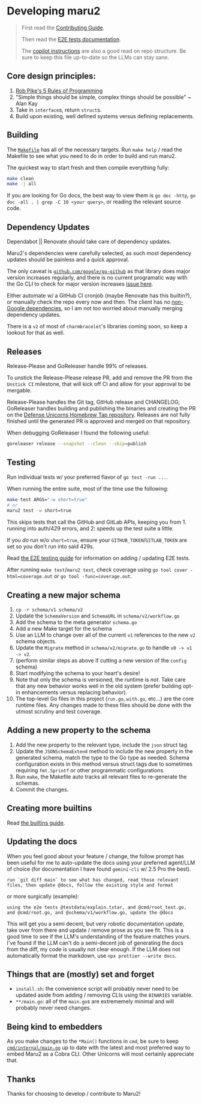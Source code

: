 # Developing maru2

> First read the [Contributing Guide](../.github/CONTRIBUTING.md).
>
> Then read the [E2E tests documentation](../testdata/README.md).
>
> The [copilot instructions](../.github/copilot-instructions.md) are also a good read on repo structure. Be sure to keep this file up-to-date so the LLMs can stay sane.

## Core design principles:

1. [Rob Pike's 5 Rules of Programming](https://users.ece.utexas.edu/~adnan/pike.html)
1. "Simple things should be simple, complex things should be possible" ~ Alan Kay
1. Take in `interface`s, return `struct`s.
1. Build upon existing, well defined systems versus defining replacements.

## Building

The [`Makefile`](../Makefile) has all of the necessary targets. Run `make help` / read the Makefile to see what you need to do in order to build and run maru2.

The quickest way to start fresh and then compile everything fully:

```bash
make clean
make -j all
```

If you are looking for Go docs, the best way to view them is `go doc -http`, `go doc -all . | grep -C 10 <your query>`, or reading the relevant source code.

## Dependency Updates

Dependabot || Renovate should take care of dependency updates.

Maru2's dependencies were carefully selected, as such most dependency updates should be painless and a quick approval.

The only caveat is [`github.com/google/go-github`](https://github.com/google/go-github/releases) as that library does major version increases regularly, and there is no current programatic way with the Go CLI to check for major version increases [issue here](https://github.com/golang/go/issues/67420).

Either automate w/ a GitHub CI cronjob (maybe Renovate has this builtin?), or manually check the repo every now and then. The client has no [non-Google dependencies](https://github.com/google/go-github/blob/master/go.mod), so I am not too worried about manually merging dependency updates.

There is a `v2` of most of `charmbracelet`'s libraries coming soon, so keep a lookout for that as well.

## Releases

Release-Please and GoReleaser handle 99% of releases.

To unstick the Release-Please release PR, add and remove the PR from the `Unstick CI` milestone, that will kick off CI and allow for your approval to be mergable.

Release-Please handles the Git tag, GitHub release and CHANGELOG; GoReleaser handles building and publishing the binaries and creating the PR on the [Defense Unicorns Homebrew Tap repository](https://github.com/defenseunicorns/homebrew-tap). Releases are not fully finished until the generated PR is approved and merged on that repository.

When debugging GoReleaser I found the following useful:

```bash
goreleaser release --snapshot --clean --skip=publish
```

## Testing

Run individual tests w/ your preferred flavor of `go test -run ...`.

When running the entire suite, most of the time use the following:

```bash
make test ARGS="-w short=true"
# or
maru2 test -w short=true
```

This skips tests that call the GitHub and GitLab APIs, keeping you from 1. running into auth/429 errors, and 2: speeds up the test suite a little.

If you _do_ run w/o `short=true`, ensure your `GITHUB_TOKEN`/`GITLAB_TOKEN` are set so you don't run into said 429s.

Read [the E2E testing guide](../testdata/README.md) for information on adding / updating E2E tests.

After running `make test`/`maru2 test`, check coverage using `go tool cover -html=coverage.out` or `go tool -func=coverage.out`.

## Creating a new major schema

1. `cp -r schema/v1 schema/v2`
1. Update the `SchemaVersion` and `SchemaURL` in `schema/v2/workflow.go`
1. Add the schema to the meta generator `schema.go`
1. Add a new Make target for the schema
1. Use an LLM to change over all of the current `v1` references to the new `v2` schema objects.
1. Update the `Migrate` method in `schema/v2/migrate.go` to handle `v0 -> v1 -> v2`.
1. (perform similar steps as above if cutting a new version of the `config` schema)
1. Start modifying the schema to your heart's desire!
1. Note that only the schema is versioned, the runtime is _not_. Take care that any new behavior works well in the old system (prefer building opt-in enhancements versus replacing behavior).
1. The top-level Go files in this project (`run.go`, `with.go`, etc...) are the core runtime files. Any changes made to these files should be done with the utmost scrutiny and test coverage.

## Adding a new property to the schema

1. Add the new property to the relevant type, include the `json` struct tag
1. Update the `JSONSchemaExtend` method to include the new property in the generated schema, match the type to the Go type as needed. Schema configuration exists in this method versus struct tags due to sometimes requiring `fmt.Sprintf` or other programmatic configurations.
1. Run `make`, the Makefile auto tracks all relevant files to re-generate the schemas.
1. Commit the changes.

## Creating more builtins

Read [the builtins guide](../builtins/README.md).

## Updating the docs

When you feel good about your feature / change, the follow prompt has been useful for me to auto-update the docs using your preferred agent/LLM of choice (for documentation I have found `gemini-cli` w/ 2.5 Pro the best).

```plaintext
run `git diff main` to see what has changed, read those relevant files, then update @docs, follow the existing style and format
```

or more surgically (example):

```plaintext
using the e2e tests @testdata/explain.txtar, and @cmd/root_test.go, and @cmd/root.go, and @schema/v1/workflow.go, update the @docs
```

This will get you a semi decent, but very robotic documentation update, take over from there and update / remove prose as you see fit. This is a good time to see if the LLM's understanding of the feature matches yours. I've found if the LLM can't do a semi-decent job of generating the docs from the diff, my code is usually not clear enough. If the LLM does not automatically format the markdown, use `npx prettier --write docs`.

## Things that are (mostly) set and forget

- `install.sh`: the convenience script will probably never need to be updated aside from adding / removing CLIs using the `BINARIES` variable.
- `**/main.go`: all of the `main.go`s are extrememely minimal and will probably never need changes.

## Being kind to embedders

As you make changes to the `*Main()` functions in `cmd`, be sure to keep [`cmd/internal/main.go`](../cmd/internal/main.go) up to date with the latest and most preferred way to embed Maru2 as a Cobra CLI. Other Unicorns will most certainly appreciate that.

## Thanks

Thanks for choosing to develop / contribute to Maru2!
